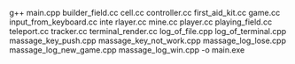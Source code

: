 g++ main.cpp builder_field.cc cell.cc controller.cc first_aid_kit.cc game.cc input_from_keyboard.cc inte
rlayer.cc mine.cc player.cc playing_field.cc teleport.cc tracker.cc terminal_render.cc log_of_file.cpp log_of_terminal.cpp massage_key_push.cpp massage_key_not_work.cpp massage_log_lose.cpp massage_log_new_game.cpp massage_log_win.cpp -o main.exe

